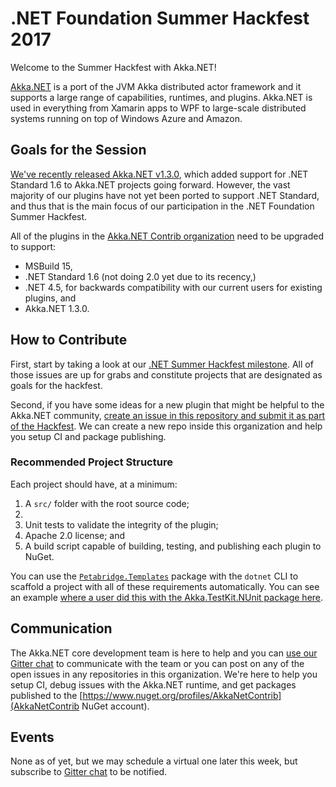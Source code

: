 # .NET Foundation Summer Hackfest 2017

Welcome to the Summer Hackfest with Akka.NET!

[Akka.NET](http://getakka.net/) is a port of the JVM Akka distributed actor framework and it supports a large range of capabilities, runtimes, and plugins. Akka.NET is used in everything from Xamarin apps to WPF to large-scale distributed systems running on top of Windows Azure and Amazon.

## Goals for the Session
[We've recently released Akka.NET v1.3.0](https://github.com/akkadotnet/akka.net/releases/tag/v1.3.0), which added support for .NET Standard 1.6 to Akka.NET projects going forward. However, the vast majority of our plugins have not yet been ported to support .NET Standard, and thus that is the main focus of our participation in the .NET Foundation Summer Hackfest.

All of the plugins in the [Akka.NET Contrib organization](https://github.com/akkanetcontrib) need to be upgraded to support:

* MSBuild 15,
* .NET Standard 1.6 (not doing 2.0 yet due to its recency,)
* .NET 4.5, for backwards compatibility with our current users for existing plugins, and
* Akka.NET 1.3.0.

## How to Contribute
First, start by taking a look at our [.NET Summer Hackfest milestone](https://github.com/AkkaNetContrib/Home/milestone/1). All of those issues are up for grabs and constitute projects that are designated as goals for the hackfest. 

Second, if you have some ideas for a new plugin that might be helpful to the Akka.NET community, [create an issue in this repository and submit it as part of the Hackfest](https://github.com/AkkaNetContrib/Home/issues/new?milestone=.NET+Summer+Hackfest). We can create a new repo inside this organization and help you setup CI and package publishing.

### Recommended Project Structure
Each project should have, at a minimum:

1. A `src/` folder with the root source code;
2. 
3. Unit tests to validate the integrity of the plugin; 
4. Apache 2.0 license; and
5. A build script capable of building, testing, and publishing each plugin to NuGet.

You can use the [`Petabridge.Templates`](https://github.com/petabridge/petabridge-dotnet-new) package with the `dotnet` CLI to scaffold a project with all of these requirements automatically. You can see an example [where a user did this with the Akka.TestKit.NUnit package here](https://github.com/AkkaNetContrib/Akka.TestKit.Nunit/pull/22).

## Communication
The Akka.NET core development team is here to help and you can [use our Gitter chat](https://gitter.im/akkadotnet/akka.net) to communicate with the team or you can post on any of the open issues in any repositories in this organization. We're here to help you setup CI, debug issues with the Akka.NET runtime, and get packages published to the [https://www.nuget.org/profiles/AkkaNetContrib](AkkaNetContrib NuGet account).

## Events
None as of yet, but we may schedule a virtual one later this week, but subscribe to [Gitter chat](https://gitter.im/akkadotnet/akka.net) to be notified.